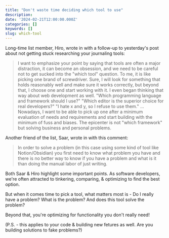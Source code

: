 ```yaml
---
title: "Don't waste time deciding which tool to use"
description:
date: '2024-02-21T12:00:00.000Z'
categories: []
keywords: []
slug: which-tool
---
```


Long-time list member, Hiro, wrote in with a follow-up to yesterday's post about not getting stuck researching your journaling tools:

> I want to emphasize your point by saying that tools are often a major distraction, it can become an obsession, and we need to be careful not to get sucked into the "which tool" question. To me, it is like picking one brand of screwdriver. Sure, I will look for something that holds reasonably well and make sure it works correctly, but beyond that, I choose one and start working with it.
> I even began thinking that way about web development as well. "Which programming language and framework should I use?" "Which editor is the superior choice for real developers?" "I hate x and y, so I refuse to use them." ... Nowadays, I want to be able to pick up one after a minimum evaluation of needs and requirements and start building with the minimum of fuss and biases. The epicenter is not "which framework" but solving business and personal problems.

Another friend of the list, Saar, wrote in with this comment:

> In order to solve a problem (in this case using some kind of tool like Notion/Obsidian) you first need to know what problem you have and there is no better way to know if you have a problem and what is it than doing the manual labor of just writing.

Both Saar & Hiro highlight some important points. As software developers, we're often attracted to tinkering, comparing, & optimizing to find the best option.

But when it comes time to pick a tool, what matters most is - Do I really have a problem? What is the problem? And does this tool solve the problem?

Beyond that, you're optimizing for functionality you don't really need!

(P.S. - this applies to your code & building new fetures as well. Are you building solutions to fake problems?)

